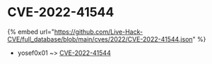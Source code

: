 # CVE-2022-41544
{% embed url="https://github.com/Live-Hack-CVE/full_database/blob/main/cves/2022/CVE-2022-41544.json" %}

* yosef0x01 ~> [CVE-2022-41544](https://www.alice-snow.ru/2022/database/cve-2022-41544/cve-2022-41544-yosef0x01)